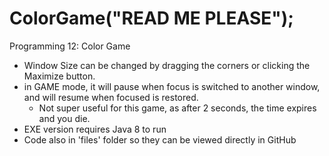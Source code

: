 # ColorGame("READ ME PLEASE");
Programming 12: Color Game
- Window Size can be changed by dragging the corners or clicking the Maximize button.
- in GAME mode, it will pause when focus is switched to another window, and will resume when focused is restored.
  - Not super useful for this game, as after 2 seconds, the time expires and you die.
- EXE version requires Java 8 to run
- Code also in 'files' folder so they can be viewed directly in GitHub
